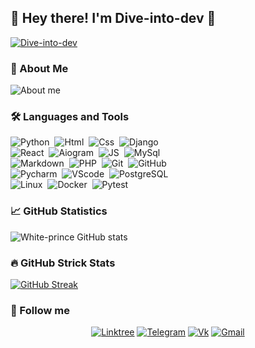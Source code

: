  ## :wave:&nbsp;Hey there! I'm Dive-into-dev :floppy_disk:
 
 [![Dive-into-dev](https://github.com/Dive-dev/Dive-dev/blob/main/assets/dive-into-dev.png?raw=true)]()

 ### :file_folder:&nbsp;About Me
 
![About me](https://github.com/Dive-dev/Dive-dev/blob/main/assets/about.png?raw=true)

 ### :hammer_and_wrench:&nbsp;Languages and Tools
 
  ![Python](https://img.shields.io/badge/-Python-ede65a?style=for-the-badge&logo=Python)&nbsp;
  ![Html](https://img.shields.io/badge/-HTML-FF7F50?style=for-the-badge&logo=HTML5)&nbsp;
  ![Css](https://img.shields.io/badge/-CSS-7B68EE?style=for-the-badge&logo=CSS3)&nbsp;
  ![Django](https://img.shields.io/badge/-Django-2E8B57?style=for-the-badge&logo=Django)\
  ![React](https://img.shields.io/badge/-React-4d9bb3?style=for-the-badge&logo=React)&nbsp;
  ![Aiogram](https://img.shields.io/badge/-aiogram-ed80c0?style=for-the-badge&logo=Telegram)&nbsp;
  ![JS](https://img.shields.io/badge/-JS-e8a26d?style=for-the-badge&logo=javascript)&nbsp;
  ![MySql](https://img.shields.io/badge/-SQLite3-808080?style=for-the-badge&logo=SQLite)\
  ![Markdown](https://img.shields.io/badge/-Markdown-C0C0C0?style=for-the-badge&logo=Markdown)&nbsp;
  ![PHP](https://img.shields.io/badge/-PHP-572270?style=for-the-badge&logo=PHP)&nbsp;
  ![Git](https://img.shields.io/badge/-Git-8bb56b?style=for-the-badge&logo=Git)&nbsp;
  ![GitHub](https://img.shields.io/badge/-GitHub-131313?style=for-the-badge&logo=GitHub)\
  ![Pycharm](https://img.shields.io/badge/-Pycharm-3CB371?style=for-the-badge&logo=Pycharm)&nbsp;
  ![VScode](https://img.shields.io/badge/-VSCode-2A84FE?style=for-the-badge&logo=VisualStudioCode)&nbsp;
  ![PostgreSQL](https://img.shields.io/badge/-PostgreSQL-AFEEEE?style=for-the-badge&logo=PostgreSQL)\
  ![Linux](https://img.shields.io/badge/-Linux-FFFFFF?style=for-the-badge&logo=Linux)&nbsp;
  ![Docker](https://img.shields.io/badge/-Docker-2277a8?style=for-the-badge&logo=Docker)&nbsp;
  ![Pytest](https://img.shields.io/badge/-Pytest-db5e64?style=for-the-badge&logo=Pytest)&nbsp;

 ### :chart_with_upwards_trend:&nbsp;GitHub Statistics
 
  ![White-prince GitHub stats]()&nbsp;
  
 ### :fire:&nbsp;GitHub Strick Stats
 
  [![GitHub Streak](https://streak-stats.demolab.com?user=Dive-dev&theme=react&hide_border=true&border_radius=10)](https://git.io/streak-stats)
  
### :link:&nbsp;Follow me
 <div align="center">
 
  [![Linktree](https://img.shields.io/badge/-Linktree-131313?style=for-the-badge&logo=Linktree)](https://linktr.ee/dive_into_dev)
  [![Telegram](https://img.shields.io/badge/-Telegram-131313?style=for-the-badge&logo=Telegram)](https://t.me/Dark_Hub_info)
  [![Vk](https://img.shields.io/badge/-Vk-131313?style=for-the-badge&logo=Vk)](https://vk.com/dive_into_dev)
  [![Gmail](https://img.shields.io/badge/-Gmail-131313?style=for-the-badge&logo=Gmail&logoColor=white)](https://mail.google.com/mail/u/0/?fs=1&tf=cm&source=mailto&to=tiltedfear@gmail.com)
 
 </div>
